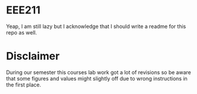 # EEE211
Yeap, I am still lazy but I acknowledge that I should write a readme for this repo as well.

# Disclaimer
During our semester this courses lab work got a lot of revisions so be aware that some figures and values might slightly off due to wrong instructions in the first place.

